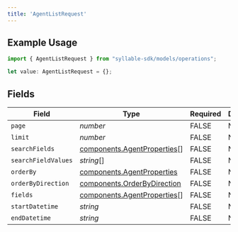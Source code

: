 ```yaml
---
title: 'AgentListRequest'
---
```


## Example Usage

```typescript
import { AgentListRequest } from "syllable-sdk/models/operations";

let value: AgentListRequest = {};
```

## Fields

| Field                                                                      | Type                                                                       | Required                                                                   | Description                                                                |
| -------------------------------------------------------------------------- | -------------------------------------------------------------------------- | -------------------------------------------------------------------------- | -------------------------------------------------------------------------- |
| `page`                                                                     | *number*                                                                   | FALSE                                                         | N/A                                                                        |
| `limit`                                                                    | *number*                                                                   | FALSE                                                         | N/A                                                                        |
| `searchFields`                                                             | [components.AgentProperties](/sdk-docs/models/components/agentproperties)[] | FALSE                                                         | N/A                                                                        |
| `searchFieldValues`                                                        | *string*[]                                                                 | FALSE                                                         | N/A                                                                        |
| `orderBy`                                                                  | [components.AgentProperties](/sdk-docs/models/components/agentproperties)   | FALSE                                                         | N/A                                                                        |
| `orderByDirection`                                                         | [components.OrderByDirection](/sdk-docs/models/components/orderbydirection) | FALSE                                                         | N/A                                                                        |
| `fields`                                                                   | [components.AgentProperties](/sdk-docs/models/components/agentproperties)[] | FALSE                                                         | N/A                                                                        |
| `startDatetime`                                                            | *string*                                                                   | FALSE                                                         | N/A                                                                        |
| `endDatetime`                                                              | *string*                                                                   | FALSE                                                         | N/A                                                                        |